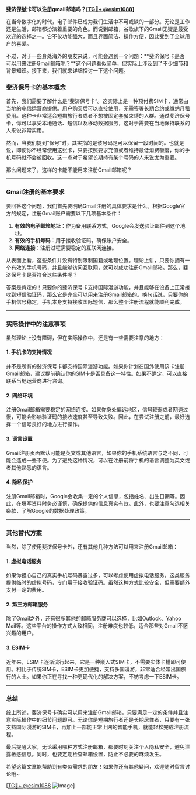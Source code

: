 **斐济保號卡可以注册gmail邮箱吗？[[TG💪+ @esim1088](https://t.me/s/esim1088)]**

在当今数字化的时代，电子邮件已成为我们生活中不可或缺的一部分。无论是工作还是生活，邮箱都扮演着重要的角色。而说到邮箱，谷歌旗下的Gmail无疑是最受欢迎的选择之一。它不仅功能强大，而且界面简洁、操作方便，因此受到了全球用户的喜爱。

不过，对于一些身处海外的朋友来说，可能会遇到一个问题：**斐济保号卡是否可以用来注册Gmail邮箱呢？**这个问题看似简单，但实际上涉及到了不少细节和背景知识。接下来，我们就来详细探讨一下这个问题。

### 斐济保号卡的基本概念

首先，我们需要了解什么是“斐济保号卡”。这实际上是一种预付费SIM卡，通常由当地的电信运营商提供。用户购买后可以直接使用，无需签署长期合约或缴纳月租费用。这种卡非常适合短期旅行者或者不想被固定套餐束缚的人群。通过斐济保号卡，你可以享受本地通话、短信以及移动数据服务，这对于需要在当地保持联系的人来说非常实用。

然而，当我们提到“保号”时，其实指的是该号码是可以保留一段时间的。也就是说，即使你不经常使用这张卡，只要按照要求充值或者维持最低消费额度，你的手机号码就不会被回收。这一点对于希望长期持有某个号码的人来说尤为重要。

那么问题来了，这样的卡能不能用来注册Gmail邮箱呢？

---

### Gmail注册的基本要求

要回答这个问题，我们首先要明确Gmail注册的具体要求是什么。根据Google官方的规定，注册Gmail账户需要以下几项基本条件：

1. **有效的电子邮箱地址**：作为备用联系方式，Google会发送验证邮件到这个地址。
2. **有效的手机号码**：用于接收验证码，确保账户安全。
3. **网络连接**：注册过程需要稳定的互联网连接。

从表面上看，这些条件并没有特别限制国籍或地理位置。理论上讲，只要你拥有一个有效的手机号码，并且能够访问互联网，就可以成功注册Gmail邮箱。那么，斐济保号卡是否符合这些条件呢？

答案是肯定的！只要你的斐济保号卡支持国际漫游功能，并且能够在设备上正常接收到短信验证码，那么它是完全可以用来注册Gmail邮箱的。换句话说，只要你的手机信号稳定，手机本身支持接收国际短信，那么整个注册流程就能顺利完成。

---

### 实际操作中的注意事项

虽然理论上没有障碍，但在实际操作中，还是有一些需要注意的地方：

#### 1. **手机卡的支持情况**
并不是所有的斐济保号卡都支持国际漫游功能。如果你计划在国外使用该卡注册Gmail邮箱，建议提前确认你的SIM卡是否具备这一特性。如果不确定，可以直接联系当地运营商进行咨询。

#### 2. **网络环境**
注册Gmail邮箱需要稳定的网络连接。如果你身处偏远地区，信号较弱或者网速过慢，可能会影响验证码的接收速度甚至导致失败。因此，在尝试注册之前，最好选择一个信号良好的地方进行操作。

#### 3. **语言设置**
Gmail注册页面默认可能是英文或其他语言，如果你的手机系统语言与之不同，可能会造成一些不便。为了避免这种情况，可以在注册前将手机的语言调整为英文或者其他熟悉的语言。

#### 4. **隐私保护**
注册Gmail邮箱时，Google会收集一定的个人信息，包括姓名、出生日期等。因此，在填写资料时务必谨慎，确保提供的信息真实有效。此外，也要注意勾选相关条款，了解Google的数据处理政策。

---

### 其他替代方案

当然，除了使用斐济保号卡外，还有其他几种方法可以用来注册Gmail邮箱：

#### 1. **虚拟电话服务**
如果你担心自己的真实手机号码暴露过多，可以考虑使用虚拟电话服务。这类服务提供临时的虚拟号码，专门用于接收验证码。虽然这种方式比较安全，但需要额外支付一定的费用。

#### 2. **第三方邮箱服务**
除了Gmail之外，还有很多其他的邮箱服务商可以选择，比如Outlook、Yahoo Mail等。这些平台的操作方式大致相同，注册难度也较低，适合那些对Gmail不感兴趣的用户。

#### 3. **ESIM卡**
近年来，ESIM卡逐渐流行起来，它是一种嵌入式SIM卡，不需要实体卡槽即可使用。相比于传统SIM卡，ESIM卡更加便捷，支持多国漫游，非常适合经常出国旅行的人士。如果你正在寻找一种更现代化的解决方案，不妨考虑一下ESIM卡。

---

### 总结

综上所述，斐济保号卡确实可以用来注册Gmail邮箱，只要满足一定的条件并且注意实际操作中的细节问题即可。无论你是短期旅行者还是长期居住者，只要有一张支持国际漫游的SIM卡，再加上一部能正常上网的智能手机，就能轻松完成注册流程。

最后提醒大家，无论采用哪种方式注册邮箱，都要时刻关注个人隐私安全，避免泄露敏感信息。同时，也要定期检查邮箱设置，防止不必要的麻烦发生。

希望这篇文章能帮助到有类似需求的朋友！如果你还有其他疑问，欢迎随时留言讨论哦~ 

[[TG💪+ @esim1088](https://t.me/s/esim1088) ![Image](https://i.postimg.cc/4NQfJmqS/Snipaste-2025-05-13-00-14-12.png)]